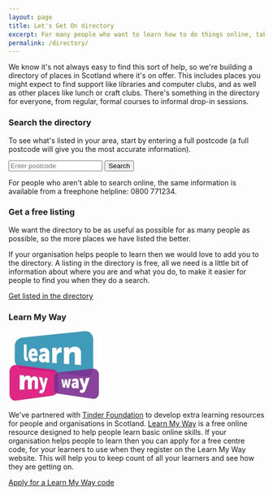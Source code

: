 ```yaml
---
layout: page
title: Let's Get On directory
excerpt: For many people who want to learn how to do things online, taking the first step is easier if there's someone else around to lend a helping hand.
permalink: /directory/
---
```


We know it's not always easy to find this sort of help, so we're building a directory of places in Scotland where it's on offer. This includes places you might expect to find support like libraries and computer clubs, and as well as other places like lunch or craft clubs. There's something in the directory for everyone, from regular, formal courses to informal drop-in sessions.

### Search the directory

To see what's listed in your area, start by entering a full postcode (a full postcode will give you the most accurate information).

<form class="form-inline form-front" role="form" action="http://letsgeton.digitalscotland.org/Search" method="GET">
  <input type="text" class="form-control input-lg" id="postcode" name="geo.postcode" placeholder="Enter postcode">
  <button type="submit" class="btn btn-primary btn-lg">Search</button>
</form>

For people who aren't able to search online, the same information is available from a freephone helpline: 0800 771234.

### Get a free listing

We want the directory to be as useful as possible for as many people as possible, so the more places we have listed the better.

If your organisation helps people to learn then we would love to add you to the directory. A listing in the directory is free, all we need is a little bit of information about where you are and what you do, to make it easier for people to find you when they do a search.

<a href="http://letsgeton.digitalscotland.org/SignUp/create" class="btn btn-primary btn-lg">Get listed in the directory</a>

### Learn My Way

![Learn My Way](/images/learnmyway.jpg)

We've partnered with [Tinder Foundation](http://www.tinderfoundation.org) to develop extra learning resources for people and organisations in Scotland. [Learn My Way](http://scotland.learnmyway.com) is a free online resource designed to help people learn basic online skills. If your organisation helps people to learn then you can apply for a free centre code, for your learners to use when they register on the Learn My Way website. This will help you to keep count of all your learners and see how they are getting on.

<a href="http://letsgeton.digitalscotland.org/SignUp/create" class="btn btn-primary btn-lg">Apply for a Learn My Way code</a>
